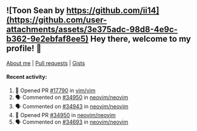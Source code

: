 ## ![Toon Sean by https://github.com/ii14](https://github.com/user-attachments/assets/3e375adc-98d8-4e9c-b362-9e2ebfaf8ee5) Hey there, welcome to my profile! 👋

[About me](https://seandewar.github.io/)
 | [Pull requests](https://github.com/search?p=1&q=author%3Aseandewar+is%3Apr)
 | [Gists](https://gist.github.com/seandewar)

#### Recent activity:

<!--START_SECTION:activity-->
1. 💪 Opened PR [#17790](https://github.com/vim/vim/pull/17790) in [vim/vim](https://github.com/vim/vim)
2. 🗣 Commented on [#34950](https://github.com/neovim/neovim/pull/34950#issuecomment-3075976132) in [neovim/neovim](https://github.com/neovim/neovim)
3. 🗣 Commented on [#34943](https://github.com/neovim/neovim/pull/34943#issuecomment-3075927619) in [neovim/neovim](https://github.com/neovim/neovim)
4. 💪 Opened PR [#34950](https://github.com/neovim/neovim/pull/34950) in [neovim/neovim](https://github.com/neovim/neovim)
5. 🗣 Commented on [#34693](https://github.com/neovim/neovim/issues/34693#issuecomment-3015983584) in [neovim/neovim](https://github.com/neovim/neovim)
<!--END_SECTION:activity-->
